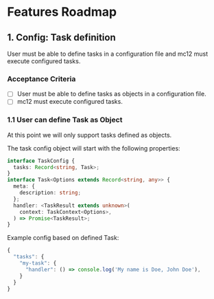 # Features Roadmap

## 1. Config: Task definition

User must be able to define tasks in a configuration file and mc12 must execute configured tasks.

### Acceptance Criteria

- [ ] User must be able to define tasks as objects in a configuration file.
- [ ] mc12 must execute configured tasks.

### 1.1 User can define Task as Object

At this point we will only support tasks defined as objects.

The task config object will start with the following properties:

```typescript
interface TaskConfig {
  tasks: Record<string, Task>;
}
interface Task<Options extends Record<string, any>> {
  meta: {
    description: string;
  };
  handler: <TaskResult extends unknown>(
    context: TaskContext<Options>,
  ) => Promise<TaskResult>;
}
```

Example config based on defined Task:

```typescript
{
  "tasks": {
    "my-task": {
      "handler": () => console.log('My name is Doe, John Doe'),
    }
  }
}
```
